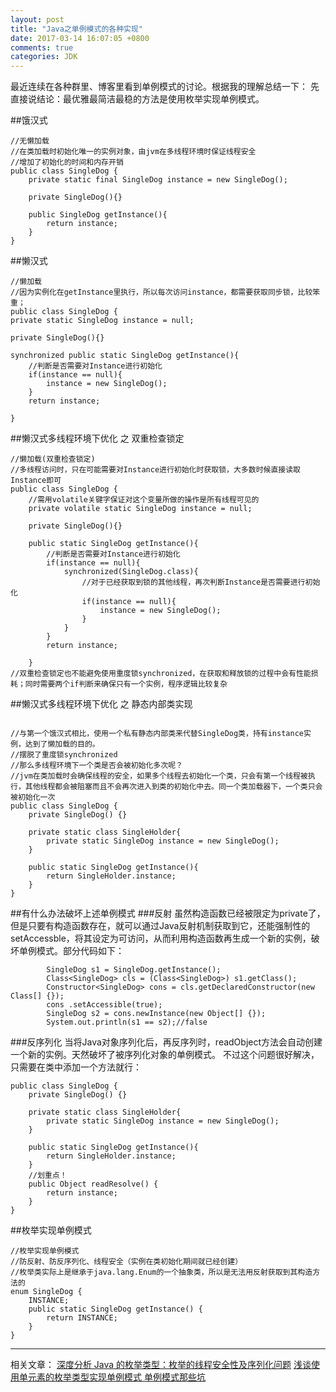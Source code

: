 ```yaml
---
layout: post
title: "Java之单例模式的各种实现"
date: 2017-03-14 16:07:05 +0800
comments: true
categories: JDK
---
```

最近连续在各种群里、博客里看到单例模式的讨论。根据我的理解总结一下：
先直接说结论：最优雅最简洁最稳的方法是使用枚举实现单例模式。
<!--more-->
##饿汉式

```
//无懒加载
//在类加载时初始化唯一的实例对象，由jvm在多线程环境时保证线程安全
//增加了初始化的时间和内存开销
public class SingleDog {
	private static final SingleDog instance = new SingleDog();
	
	private SingleDog(){}
	
	public SingleDog getInstance(){
		return instance;
	}
}
```

##懒汉式

```
//懒加载
//因为实例化在getInstance里执行，所以每次访问instance，都需要获取同步锁，比较笨重；
public class SingleDog {
private static SingleDog instance = null;

private SingleDog(){}

synchronized public static SingleDog getInstance(){
	//判断是否需要对Instance进行初始化
	if(instance == null){
		instance = new SingleDog();
	}
	return instance;
	
}
```
##懒汉式多线程环境下优化 之 双重检查锁定

```
//懒加载(双重检查锁定)
//多线程访问时，只在可能需要对Instance进行初始化时获取锁，大多数时候直接读取Instance即可
public class SingleDog {
	//需用volatile关键字保证对这个变量所做的操作是所有线程可见的
	private volatile static SingleDog instance = null;
	
	private SingleDog(){}
	
	public static SingleDog getInstance(){
		//判断是否需要对Instance进行初始化
		if(instance == null){
			synchronized(SingleDog.class){
				//对于已经获取到锁的其他线程，再次判断Instance是否需要进行初始化
				if(instance == null){
					instance = new SingleDog();
				}
			}
		}
		return instance;
		
	}
//双重检查锁定也不能避免使用重度锁synchronized，在获取和释放锁的过程中会有性能损耗；同时需要两个if判断来确保只有一个实例，程序逻辑比较复杂
```

##懒汉式多线程环境下优化 之 静态内部类实现

```

//与第一个饿汉式相比，使用一个私有静态内部类来代替SingleDog类，持有instance实例，达到了懒加载的目的。
//摆脱了重度锁synchronized
//那么多线程环境下一个类是否会被初始化多次呢？
//jvm在类加载时会确保线程的安全，如果多个线程去初始化一个类，只会有第一个线程被执行，其他线程都会被阻塞而且不会再次进入到类的初始化中去。同一个类加载器下，一个类只会被初始化一次
public class SingleDog {
	private SingleDog() {}
	
	private static class SingleHolder{
		private static SingleDog instance = new SingleDog();
	}
	
	public static SingleDog getInstance(){
		return SingleHolder.instance;
	}
}
```
##有什么办法破坏上述单例模式
###反射
虽然构造函数已经被限定为private了，但是只要有构造函数存在，就可以通过Java反射机制获取到它，还能强制性的setAccessble，将其设定为可访问，从而利用构造函数再生成一个新的实例，破坏单例模式。部分代码如下：

```
		SingleDog s1 = SingleDog.getInstance();
		Class<SingleDog> cls = (Class<SingleDog>) s1.getClass();
		Constructor<SingleDog> cons = cls.getDeclaredConstructor(new Class[] {});
		cons .setAccessible(true);
		SingleDog s2 = cons.newInstance(new Object[] {});
		System.out.println(s1 == s2);//false
```
###反序列化
当将Java对象序列化后，再反序列时，readObject方法会自动创建一个新的实例。天然破坏了被序列化对象的单例模式。
不过这个问题很好解决，只需要在类中添加一个方法就行：

```
public class SingleDog {
	private SingleDog() {}
	
	private static class SingleHolder{
		private static SingleDog instance = new SingleDog();
	}
	
	public static SingleDog getInstance(){
		return SingleHolder.instance;
	}
	//划重点！
	public Object readResolve() {
        return instance;
    }
}

```
##枚举实现单例模式

```
//枚举实现单例模式
//防反射、防反序列化、线程安全（实例在类初始化期间就已经创建）
//枚举类实际上是继承于java.lang.Enum的一个抽象类，所以是无法用反射获取到其构造方法的
enum SingleDog {
    INSTANCE;
	public static SingleDog getInstance() {
		return INSTANCE;      
	} 
}
```


----------
相关文章：
[深度分析 Java 的枚举类型：枚举的线程安全性及序列化问题](http://blog.jobbole.com/94074/)
[ 浅谈使用单元素的枚举类型实现单例模式 ](http://blog.csdn.net/huangyuan_xuan/article/details/52193006)
[单例模式那些坑](http://www.th7.cn/Program/java/201511/682115.shtml)

